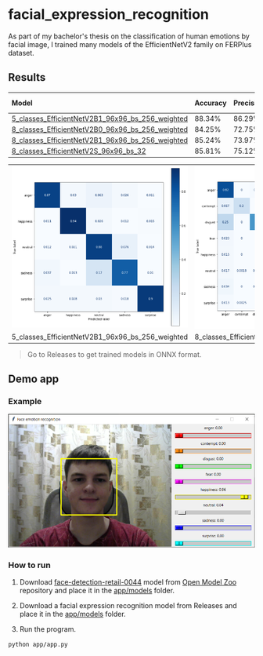 # facial_expression_recognition
As part of my bachelor's thesis on the classification of human emotions by facial image, I trained many models of the EfficientNetV2 family on FERPlus dataset.  

## Results
| Model                                              | Accuracy | Precision | Recall | F1 Score |
| :------------------------------------------------- | :------- | :-------- | :----- | :------- |
| [5_classes_EfficientNetV2B1_96x96_bs_256_weighted] | 88.34%   | 86.29%    | 87.08% | 86.68%   |
| [8_classes_EfficientNetV2B0_96x96_bs_256_weighted] | 84.25%   | 72.75%    | 68.49% | 70.55%   |
| [8_classes_EfficientNetV2B1_96x96_bs_256_weighted] | 85.24%   | 73.97%    | 68.75% | 71.27%   |
| [8_classes_EfficientNetV2S_96x96_bs_32]            | 85.81%   | 75.12%    | 64.22% | 69.25%   |

<table>
    <tr>
        <td><img src='resources/5_classes_EfficientNetV2B1_96x96_bs_256_weighted.png'></td>
        <td><img src='resources/8_classes_EfficientNetV2B0_96x96_bs_256_weighted.png'></td>
    </tr>
    <tr>
        <td>5_classes_EfficientNetV2B1_96x96_bs_256_weighted</td>
        <td>8_classes_EfficientNetV2B0_96x96_bs_256_weighted</td>
    </tr>
</table>

>Go to Releases to get trained models in ONNX format.

## Demo app
### Example
![app_window](/resources/app_window.png)

### How to run
1. Download [face-detection-retail-0044](https://github.com/openvinotoolkit/open_model_zoo/tree/master/models/public/face-detection-retail-0044) model from [Open Model Zoo](https://github.com/openvinotoolkit/open_model_zoo) repository and place it in the [app/models](/app/models/) folder.

2. Download a facial expression recognition model from Releases and place it in the [app/models](/app/models/) folder.

3. Run the program.
```
python app/app.py
```

[5_classes_EfficientNetV2B1_96x96_bs_256_weighted]:/notebooks/5_classes_EfficientNetV2B1_96x96_bs_256_weighted.ipynb
[8_classes_EfficientNetV2B0_96x96_bs_256_weighted]:/notebooks/8_classes_EfficientNetV2B0_96x96_bs_256_weighted.ipynb
[8_classes_EfficientNetV2B1_96x96_bs_256_weighted]:/notebooks/8_classes_EfficientNetV2B1_96x96_bs_256_weighted.ipynb
[8_classes_EfficientNetV2S_96x96_bs_32]:/notebooks/8_classes_EfficientNetV2S_96x96_bs_32.ipynb
